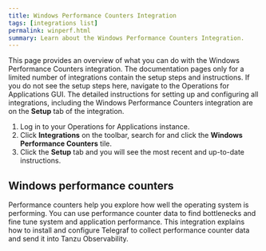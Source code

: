 ```yaml
---
title: Windows Performance Counters Integration
tags: [integrations list]
permalink: winperf.html
summary: Learn about the Windows Performance Counters Integration.
---
```


This page provides an overview of what you can do with the Windows Performance Counters integration. The documentation pages only for a limited number of integrations contain the setup steps and instructions. If you do not see the setup steps here, navigate to the Operations for Applications GUI. The detailed instructions for setting up and configuring all integrations, including the Windows Performance Counters integration are on the **Setup** tab of the integration.

1. Log in to your Operations for Applications instance. 
2. Click **Integrations** on the toolbar, search for and click the **Windows Performance Counters** tile. 
3. Click the **Setup** tab and you will see the most recent and up-to-date instructions.

## Windows performance counters

Performance counters help you explore how well the operating system is performing. You can use performance counter data to find bottlenecks and fine tune system and application performance. This integration explains how to install and configure Telegraf to collect performance counter data and send it into Tanzu Observability.




